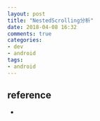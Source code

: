 ```yaml
---
layout: post
title: "NestedScrolling分析"
date: 2018-04-08 16:32
comments: true
categories: 
- dev
- android
tags:
- android
---
```


## reference

+ [](https://mp.weixin.qq.com/s/jD2zuLth197tBiVbYfjP8w)